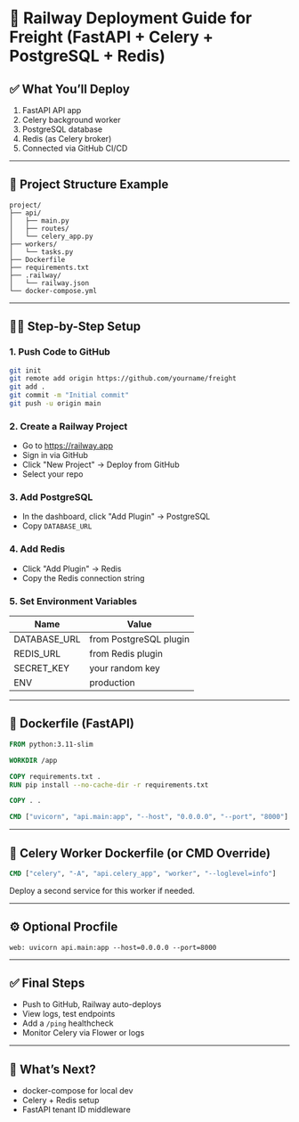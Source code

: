 
# 🚀 Railway Deployment Guide for Freight (FastAPI + Celery + PostgreSQL + Redis)

## ✅ What You’ll Deploy
1. FastAPI API app
2. Celery background worker
3. PostgreSQL database
4. Redis (as Celery broker)
5. Connected via GitHub CI/CD

---

## 🧱 Project Structure Example

```
project/
├── api/
│   ├── main.py
│   ├── routes/
│   └── celery_app.py
├── workers/
│   └── tasks.py
├── Dockerfile
├── requirements.txt
├── .railway/
│   └── railway.json
└── docker-compose.yml
```

---

## 🧑‍💻 Step-by-Step Setup

### 1. Push Code to GitHub
```bash
git init
git remote add origin https://github.com/yourname/freight
git add .
git commit -m "Initial commit"
git push -u origin main
```

### 2. Create a Railway Project
- Go to https://railway.app
- Sign in via GitHub
- Click "New Project" → Deploy from GitHub
- Select your repo

### 3. Add PostgreSQL
- In the dashboard, click "Add Plugin" → PostgreSQL
- Copy `DATABASE_URL`

### 4. Add Redis
- Click "Add Plugin" → Redis
- Copy the Redis connection string

### 5. Set Environment Variables

| Name           | Value                    |
|----------------|--------------------------|
| DATABASE_URL   | from PostgreSQL plugin   |
| REDIS_URL      | from Redis plugin        |
| SECRET_KEY     | your random key          |
| ENV            | production               |

---

## 🐳 Dockerfile (FastAPI)

```dockerfile
FROM python:3.11-slim

WORKDIR /app

COPY requirements.txt .
RUN pip install --no-cache-dir -r requirements.txt

COPY . .

CMD ["uvicorn", "api.main:app", "--host", "0.0.0.0", "--port", "8000"]
```

---

## 🔁 Celery Worker Dockerfile (or CMD Override)

```dockerfile
CMD ["celery", "-A", "api.celery_app", "worker", "--loglevel=info"]
```

Deploy a second service for this worker if needed.

---

## ⚙️ Optional Procfile
```procfile
web: uvicorn api.main:app --host=0.0.0.0 --port=8000
```

---

## ✅ Final Steps
- Push to GitHub, Railway auto-deploys
- View logs, test endpoints
- Add a `/ping` healthcheck
- Monitor Celery via Flower or logs

---

## 🔧 What’s Next?
- docker-compose for local dev
- Celery + Redis setup
- FastAPI tenant ID middleware
